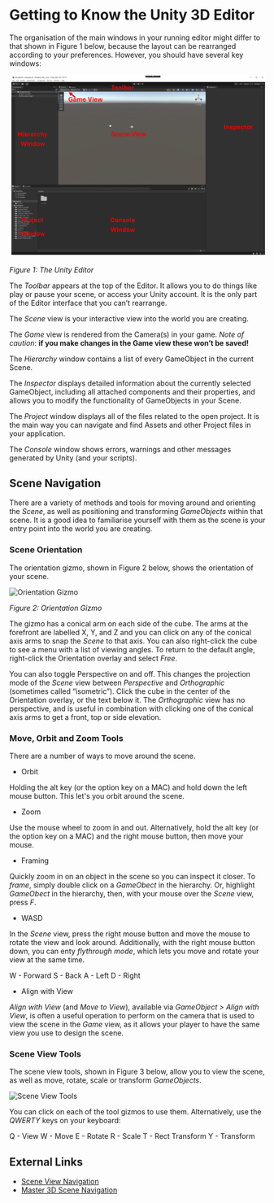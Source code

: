 # Getting to Know the Unity 3D Editor

The organisation of the main windows in your running editor might differ to that shown in Figure 1 below,  because the layout can be rearranged according to your preferences. However, you should have several key windows:

![The Unity Editor](./images/unityEditor.png)

_Figure 1: The Unity Editor_

The _Toolbar_ appears at the top of the Editor. It allows you to do things like play or pause your scene, or access your Unity account. It is the only part of the Editor interface that you can’t rearrange.

The _Scene_ view is your interactive view into the world you are creating.

The _Game_ view is rendered from the Camera(s) in your game. _Note of caution_: **if you make changes in the Game view these won’t be saved!**

The _Hierarchy_ window contains a list of every GameObject in the current Scene.

The _Inspector_ displays detailed information about the currently selected GameObject, including all attached components and their properties, and allows you to modify the functionality of GameObjects in your Scene.

The _Project_ window displays all of the files related to the open project. It is the main way you can navigate and find Assets and other Project files in your application.

The _Console_ window shows errors, warnings and other messages generated by Unity (and your scripts).

## Scene Navigation

There are a variety of methods and tools for moving around and orienting the _Scene_, as well as positioning and transforming _GameObjects_ within that scene. It is a good idea to familiarise yourself with them as the scene is your entry point into the world you are creating.

### Scene Orientation

The orientation gizmo, shown in Figure 2 below, shows the orientation of your scene. 

![Orientation Gizmo](../images/ditorSceneGizmo.png)

_Figure 2: Orientation Gizmo_

The gizmo has a conical arm on each side of the cube. The arms at the forefront are labelled X, Y, and Z and you can click on any of the conical axis arms to snap the _Scene_ to that axis. You can also right-click the cube to see a menu with a list of viewing angles. To return to the default angle, right-click the Orientation overlay and select _Free_.

You can also toggle Perspective on and off. This changes the projection mode of the _Scene_ view between _Perspective_ and _Orthographic_ (sometimes called “isometric”). Click the cube in the center of the Orientation overlay, or the text below it. The _Orthographic_ view has no perspective, and is useful in combination with clicking one of the conical axis arms to get a front, top or side elevation. 

### Move, Orbit and Zoom Tools

There are a number of ways to move around the scene.

- Orbit

Holding the alt key (or the option key on a MAC) and hold down the left mouse button. This let's you orbit around the scene. 

- Zoom

Use the mouse wheel to zoom in and out. Alternatively, hold the alt key (or the option key on a MAC) and the right mouse button, then move your mouse.

- Framing

Quickly zoom in on an object in the scene so you can inspect it closer. To _frame_, simply double click on a _GameObect_ in the hierarchy. Or, highlight _GameObect_ in the hierarchy, then, with your mouse over the _Scene_ view, press _F_.

- WASD

In the _Scene_ view, press the right mouse button and move the mouse to rotate the view and look around. Additionally, with the right mouse button down, you can enty _flythrough mode_, which lets you move and rotate your view at the same time.

W - Forward
S - Back
A - Left
D - Right

- Align with View

_Align with View_ (and _Move to View_), available via _GameObject > Align with View_, is often a useful operation to perform on the camera that is used to view the scene in the _Game_ view, as it allows your player to have the same view you use to design the scene.

### Scene View Tools

The scene view tools, shown in Figure 3 below, allow you to view the scene, as well as move, rotate, scale or transform _GameObjects_.

![Scene View Tools](../images/sceneViewTools.png)

You can click on each of the tool gizmos to use them. Alternatively, use the _QWERTY_ keys on your keyboard:

Q - View
W - Move
E - Rotate
R - Scale
T - Rect Transform
Y - Transform

## External Links

- [Scene View Navigation](https://docs.unity3d.com/Manual/SceneViewNavigation.html)
- [Master 3D Scene Navigation](https://learn.unity.com/pathway/unity-essentials/unit/editor-essentials/tutorial/master-3d-scene-navigation?version=6)